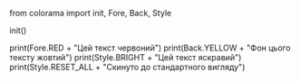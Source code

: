 from colorama import init, Fore, Back, Style


init()

print(Fore.RED + "Цей текст червоний")
print(Back.YELLOW + "Фон цього тексту жовтий")
print(Style.BRIGHT + "Цей текст яскравий")
print(Style.RESET_ALL + "Скинуто до стандартного вигляду")
